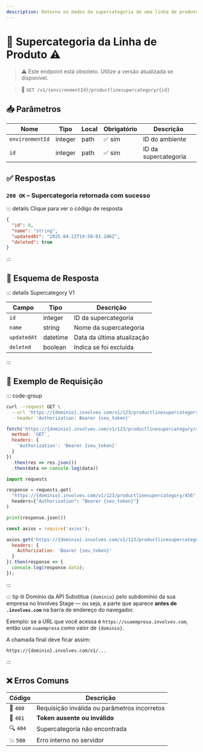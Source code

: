 ```yaml
---
description: Retorna os dados da supercategoria de uma linha de produto com base no ID.
---
```


# 🧾 Supercategoria da Linha de Produto ⚠️

> ⚠️ Este endpoint está obsoleto. Utilize a versão atualizada se disponível.

> 🔗 `GET /v1/{environmentId}/productlinesupercategory/{id}`


## 📥 Parâmetros

| Nome           | Tipo    | Local | Obrigatório | Descrição            |
|----------------|---------|--------|-------------|----------------------|
| `environmentId`| integer | path   | ✅ sim       | ID do ambiente       |
| `id`           | integer | path   | ✅ sim       | ID da supercategoria |


## ✅ Respostas

### `200 OK` – Supercategoria retornada com sucesso

::: details Clique para ver o código de resposta
```json
{
  "id": 0,
  "name": "string",
  "updatedAt": "2025-04-22T19:50:01.106Z",
  "deleted": true
}
```
:::


## 🧬 Esquema de Resposta

::: details Supercategory V1

| Campo       | Tipo     | Descrição                        |
|-------------|----------|----------------------------------|
| `id`        | integer  | ID da supercategoria             |
| `name`      | string   | Nome da supercategoria           |
| `updatedAt` | datetime | Data da última atualização       |
| `deleted`   | boolean  | Indica se foi excluída           |

:::


## 📘 Exemplo de Requisição

::: code-group

```bash [🟢 cURL]
curl --request GET \
  --url 'https://{dominio}.involves.com/v1/123/productlinesupercategory/456' \
  --header 'Authorization: Bearer {seu_token}'
```

```js [🟡 JavaScript]
fetch('https://{dominio}.involves.com/v1/123/productlinesupercategory/456', {
  method: 'GET',
  headers: {
    'Authorization': 'Bearer {seu_token}'
  }
})
  .then(res => res.json())
  .then(data => console.log(data))
```

```python [🔵 Python]
import requests

response = requests.get(
  "https://{dominio}.involves.com/v1/123/productlinesupercategory/456",
  headers={"Authorization": "Bearer {seu_token}"}
)

print(response.json())
```

```js [🟣 Node.js]
const axios = require('axios');

axios.get('https://{dominio}.involves.com/v1/123/productlinesupercategory/456', {
  headers: {
    Authorization: 'Bearer {seu_token}'
  }
}).then(response => {
  console.log(response.data);
});
```

:::

::: tip 🌐 Domínio da API
Substitua `{dominio}` pelo subdomínio da sua empresa no Involves Stage — ou seja, a parte que aparece **antes de `.involves.com`** na barra de endereço do navegador.

Exemplo: se a URL que você acessa é `https://suaempresa.involves.com`, então use `suaempresa` como valor de `{dominio}`.

A chamada final deve ficar assim:

```text
https://{dominio}.involves.com/v1/...
```
:::


## ❌ Erros Comuns

| Código | Descrição                            |
|--------|----------------------------------------|
| 🔴 `400`  | Requisição inválida ou parâmetros incorretos |
| 🔐 `401`  | **Token ausente ou inválido**        |
| 🔍 `404`  | Supercategoria não encontrada        |
| 💥 `500`  | Erro interno no servidor             |

